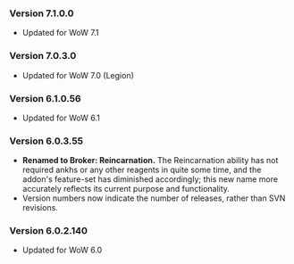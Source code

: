 ### Version 7.1.0.0

* Updated for WoW 7.1

### Version 7.0.3.0

* Updated for WoW 7.0 (Legion)

### Version 6.1.0.56

* Updated for WoW 6.1

### Version 6.0.3.55

* **Renamed to Broker: Reincarnation.** The Reincarnation ability has not required ankhs or any other reagents in quite some time, and the addon's feature-set has diminished accordingly; this new name more accurately reflects its current purpose and functionality.
* Version numbers now indicate the number of releases, rather than SVN revisions.

### Version 6.0.2.140

* Updated for WoW 6.0
